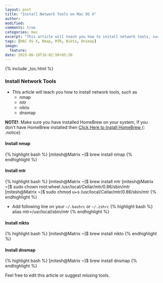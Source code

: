 ```yaml
---
layout: post
title: "Install Network Tools on Mac OS X"
author:
modified:
comments: true
categories: mac
excerpt: "This article will teach you how to install network tools, such as nmap, mtr, nikto and dnsmap"
tags: [MAC OS X, Nmap, MTR, Nikto, Dnsmap]
image:
  feature:
date: 2015-06-18T16:02:50+05:30
---
```


{% include _toc.html %}

### Install Network Tools
* This article will teach you how to install network tools, such as
  * nmap
  * mtr
  * nikto
  * dnsmap

**NOTE!**: Make sure you have installed HomeBrew on your system,
If you don't have HomeBrew installed then <a href="/mac/things-to-do-after-installing-mac-os-x/#install-homebrew"> Click Here to Install HomeBrew </a>
{: .notice}

#### Install nmap

{% highlight bash %}
[mitesh@Matrix ~]$ brew install nmap
{% endhighlight %}

#### Install mtr
{% highlight bash %}
[mitesh@Matrix ~]$ brew install mtr
[mitesh@Matrix ~]$ sudo chown root:wheel /usr/local/Cellar/mtr/0.86/sbin/mtr
[mitesh@Matrix ~]$ sudo chmod u+s /usr/local/Cellar/mtr/0.86/sbin/mtr
{% endhighlight %}

* Add following line on your `~/.bashrc` or `~/.zshrc`
{% highlight bash %}
alias mtr=/usr/local/sbin/mtr
{% endhighlight %}

#### Install nikto
{% highlight bash %}
[mitesh@Matrix ~]$ brew install nikto
{% endhighlight %}

#### Install dnsmap
{% highlight bash %}
[mitesh@Matrix ~]$ brew install dnsmap
{% endhighlight %}

Feel free to edit this article or suggest missing tools.
